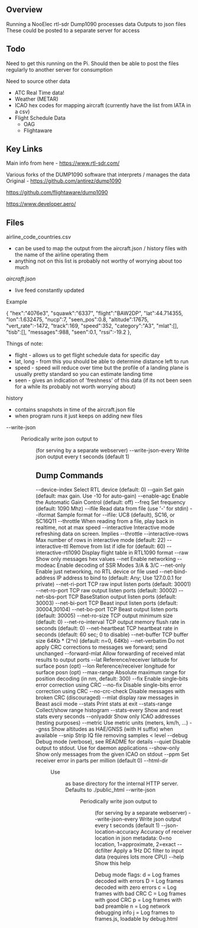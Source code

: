 ## Overview
Running a NooElec rtl-sdr
Dump1090 processes data
Outputs to json files
These could be posted to a separate server for access

## Todo
Need to get this running on the Pi.
Should then be able to post the files regularly to another server for consumption


Need to source other data
* ATC Real Time data!
* Weather (METAR)
* ICAO hex codes for mapping aircraft (currently have the list from IATA in a csv)
* Flight Schedule Data
	* OAG
	* Flightaware


## Key Links
Main info from here - https://www.rtl-sdr.com/

Various forks of the DUMP1090 software that interprets / manages the data
Original - https://github.com/antirez/dump1090

https://github.com/flightaware/dump1090

https://www.developer.aero/


## Files
airline_code_countries.csv
- can be used to map the output from the aircraft.json / history files with the name of the airline operating them
- anything not on this list is probably not worthy of worrying about too much

*aircraft.json*
- live feed constantly updated

Example

 {	"hex":"4076e3",
 	"squawk":"6337",
 	"flight":"BAW2DP",
 	"lat":44.714355,
 	"lon":1.632475,
 	"nucp":7,
 	"seen_pos":0.8,
 	"altitude":17675,
 	"vert_rate":-1472,
 	"track":169,
 	"speed":352,
 	"category":"A3",
 	"mlat":[],
 	"tisb":[],
 	"messages":988,
 	"seen":0.1,
 	"rssi":-19.2
 },

 Things of note:
 * flight - allows us to get flight schedule data for specific day
 * lat, long - from this you should be able to determine distance left to run
 * speed - speed will reduce over time but the profile of a landing plane is usually pretty standard so you can estimate landing time
 * seen - gives an indication of 'freshness' of this data (if its not been seen for a while its probably not worth worrying about)

history
- contains snapshots in time of the aircraft.json file
- when program runs it just keeps on adding new files


--write-json <dir>       Periodically write json output to <dir> (for serving by a separate webserver)
--write-json-every <t>   Write json output every t seconds (default 1)


## Dump Commands
--device-index <index>   Select RTL device (default: 0)
--gain <db>              Set gain (default: max gain. Use -10 for auto-gain)
--enable-agc             Enable the Automatic Gain Control (default: off)
--freq <hz>              Set frequency (default: 1090 Mhz)
--ifile <filename>       Read data from file (use '-' for stdin)
--iformat <format>       Sample format for --ifile: UC8 (default), SC16, or SC16Q11
--throttle               When reading from a file, play back in realtime, not at max speed
--interactive            Interactive mode refreshing data on screen. Implies --throttle
--interactive-rows <num> Max number of rows in interactive mode (default: 22)
--interactive-ttl <sec>  Remove from list if idle for <sec> (default: 60)
--interactive-rtl1090    Display flight table in RTL1090 format
--raw                    Show only messages hex values
--net                    Enable networking
--modeac                 Enable decoding of SSR Modes 3/A & 3/C
--net-only               Enable just networking, no RTL device or file used
--net-bind-address <ip>  IP address to bind to (default: Any; Use 127.0.0.1 for private)
--net-ri-port <ports>    TCP raw input listen ports  (default: 30001)
--net-ro-port <ports>    TCP raw output listen ports (default: 30002)
--net-sbs-port <ports>   TCP BaseStation output listen ports (default: 30003)
--net-bi-port <ports>    TCP Beast input listen ports  (default: 30004,30104)
--net-bo-port <ports>    TCP Beast output listen ports (default: 30005)
--net-ro-size <size>     TCP output minimum size (default: 0)
--net-ro-interval <rate> TCP output memory flush rate in seconds (default: 0)
--net-heartbeat <rate>   TCP heartbeat rate in seconds (default: 60 sec; 0 to disable)
--net-buffer <n>         TCP buffer size 64Kb * (2^n) (default: n=0, 64Kb)
--net-verbatim           Do not apply CRC corrections to messages we forward; send unchanged
--forward-mlat           Allow forwarding of received mlat results to output ports
--lat <latitude>         Reference/receiver latitude for surface posn (opt)
--lon <longitude>        Reference/receiver longitude for surface posn (opt)
--max-range <distance>   Absolute maximum range for position decoding (in nm, default: 300)
--fix                    Enable single-bits error correction using CRC
--no-fix                 Disable single-bits error correction using CRC
--no-crc-check           Disable messages with broken CRC (discouraged)
--mlat                   display raw messages in Beast ascii mode
--stats                  Print stats at exit
--stats-range            Collect/show range histogram
--stats-every <seconds>  Show and reset stats every <seconds> seconds
--onlyaddr               Show only ICAO addresses (testing purposes)
--metric                 Use metric units (meters, km/h, ...)
--gnss                   Show altitudes as HAE/GNSS (with H suffix) when available
--snip <level>           Strip IQ file removing samples < level
--debug <flags>          Debug mode (verbose), see README for details
--quiet                  Disable output to stdout. Use for daemon applications
--show-only <addr>       Show only messages from the given ICAO on stdout
--ppm <error>            Set receiver error in parts per million (default 0)
--html-dir <dir>         Use <dir> as base directory for the internal HTTP server. Defaults to ./public_html
--write-json <dir>       Periodically write json output to <dir> (for serving by a separate webserver)
--write-json-every <t>   Write json output every t seconds (default 1)
--json-location-accuracy <n>  Accuracy of receiver location in json metadata: 0=no location, 1=approximate, 2=exact
--dcfilter               Apply a 1Hz DC filter to input data (requires lots more CPU)
--help                   Show this help

Debug mode flags: d = Log frames decoded with errors
                  D = Log frames decoded with zero errors
                  c = Log frames with bad CRC
                  C = Log frames with good CRC
                  p = Log frames with bad preamble
                  n = Log network debugging info
                  j = Log frames to frames.js, loadable by debug.html
